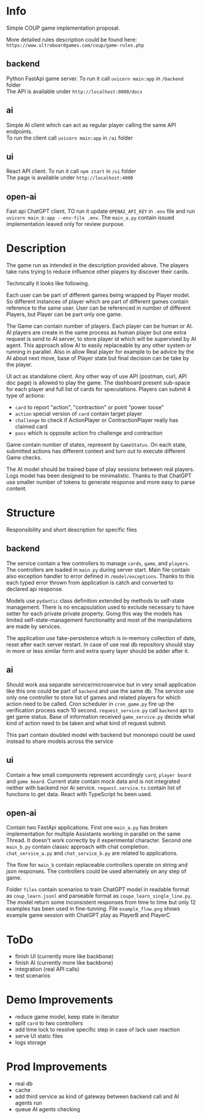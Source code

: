 # Info

Simple COUP game implementation proposal.

More detailed rules description could be found here:\
`https://www.ultraboardgames.com/coup/game-rules.php`

## backend
Python FastApi game server. To run it call `uvicorn main:app` in `/backend` folder\
The API is available under `http://localhost:8000/docs`

## ai
Simple AI client which can act as regular player calling the same API endpoints.\
To run the client call `uvicorn main:app` in `/ai` folder

## ui
React API client. To run it call `npm start` in `/ui` folder \
The page is available under `http://localhost:4000`

## open-ai
Fast api ChatGPT client. TO run it update `OPENAI_API_KEY` in `.env` file and run `uvicorn main_b:app --env-file .env`. The `main_a.py` contain issued implementation leaved only for review purpose.
 
# Description

The game run as intended in the description provided above. The players take runs trying to reduce influence other players by discover their cards.

Technically it looks like following.

Each user can be part of different games being wrapped by Player model. So different instances of player which are part of different games contain reference to the same user. User can be referenced in number of different Players, but Player can be part only one game. 

The Game can contain number of players. Each player can be human or AI. AI players are create in the same process as human player but one extra request is send to AI server, to store player id which will be supervised by AI agent. This approach allow AI to easily replaceable by any other system or running in parallel. Also in allow Real player for example to be advice by the AI about next move, base of Player state but final decision can be take by the player. 

UI act as standalone client. Any other way of use API (postman, curl, API doc page) is allowed to play the game. The dashboard present sub-space for each player and full list of cards for speculations. Players can submit 4 type of actions: 
- `card` to report "action", "contraction" or point "power loose"
- `action` special version of `card` contain target player
- `challenge` to check if ActionPlayer or ContractionPlayer really has claimed card
- `pass` which is opposite action fro challenge and contraction

Game contain number of states, represent by `GameStatus`. On each state, submitted actions has different context and turn out to execute different Game checks.

The AI model should be trained base of play sessions between real players. Logs model has been designed to be minimalistic. Thanks to that ChatGPT use smaller number of tokens to generate response and more easy to parse content.

# Structure

Responsibility and short description for specific files

## backend
The service contain a few controllers to manage `cards`, `game`, and `players`. The controllers are loaded in `main.py` during server start. Main file contain also exception handler to error defined in `/model/exceptions`. Thanks to this each typed error thrown from application is catch and converted to declared api response.

Models use `pydantic` class definition extended by methods to self-state management. There is no encapsulation used to exclude necessary to have setter for each private private property. Going this way the models has limited self-state-management functionality and most of the manipulations are made by services.

The application use fake-persistence which is in-memory collection of date, reset after each server restart. In case of use real db repository should stay in more or less similar form and extra query layer should be adder after it. 

## ai
Should work asa separate service/microservice but in very small application like this one could be part of `backend` and use the same db. The service use only one controller to store list of games and related players for which action need to be called. Cron scheduler in `cron_game.py` fire up the verification process each 10 second. `request_service.py` call `backend` api to get game status. Base of information received `game_service.py` decide what kind of action need to be taken and what kind of request submit.

This part contain doubled model with backend but monorepo could be used instead to share models across the service

## ui
Contain a few small components represent accordingly `card`, `player board` and `game board`. Current state contain mock data and is not integrated neither with backend nor Ai service. `request.service.ts` contain list of functions to get data. React with TypeScript hs been used. 

## open-ai
Contain two FastApi applications. First one `main_a.py` has broken implementation for multiple Assistants working in parallel on the same Thread. It doesn't work correctly by it experimental character. Second one `main_b.py` contain classic approach with chat completion. `chat_service_a.py` and `chat_service_b.py` are related to applications.

The flow for `main_b` contain replaceable controllers operate on string and json responses. The controllers could be used alternately on any step of game.

Folder `files` contain scenarios to train ChatGPT model in readable format as `coup_learn.jsonl` and parseable format as `coupe_learn_single_line.py`. The model return some inconsistent responses from time to time but only 12 examples has been used in fine-tunning. File `example_flow.png` shows example game session with ChatGPT play as PlayerB and PlayerC

# ToDo
- finish UI (currently more like backbone)
- finish AI (currently more like backbone)
- integration (real API calls)
- test scenarios


# Demo Improvements
- reduce game model, keep state in iterator
- split `card` to two controllers
- add time lock to resolve specific step in case of lack user reaction
- serve UI static files
- logs storage


# Prod Improvements
- real db
- cache
- add third service as kind of gateway between backend call and AI agents run
- queue AI agents checking
